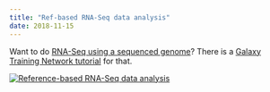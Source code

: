 ```yaml
---
title: "Ref-based RNA-Seq data analysis"
date: 2018-11-15
---
```


Want to do [RNA-Seq using a sequenced genome](https://galaxyproject.github.io/training-material/topics/transcriptomics/tutorials/ref-based/tutorial.html)? There is a [Galaxy Training Network tutorial](http://galaxyproject.github.io/training-material/) for that.

[![Reference-based RNA-Seq data analysis](./gtn-ref-rna-seq.png)](https://galaxyproject.github.io/training-material/topics/transcriptomics/tutorials/ref-based/tutorial.html)
